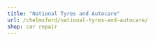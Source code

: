 ```yaml
---
title: "National Tyres and Autocare"
url: /chelmsford/national-tyres-and-autocare/
shop: car repair
---
```

